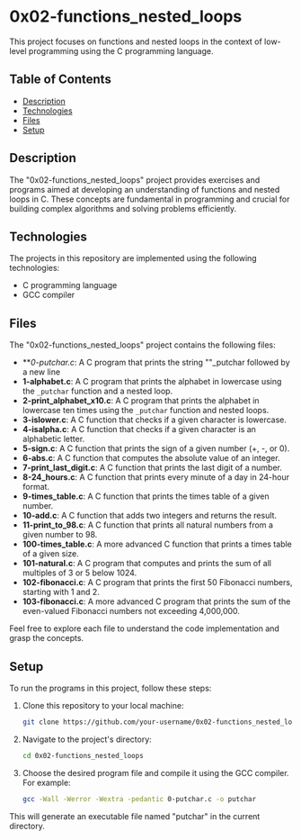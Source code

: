 # 0x02-functions_nested_loops

This project focuses on functions and nested loops in the context of low-level programming using the C programming language.

## Table of Contents

- [Description](#description)
- [Technologies](#technologies)
- [Files](#files)
- [Setup](#setup)

## Description

The "0x02-functions_nested_loops" project provides exercises and programs aimed at developing an understanding of functions and nested loops in C. These concepts are fundamental in programming and crucial for building complex algorithms and solving problems efficiently.

## Technologies

The projects in this repository are implemented using the following technologies:

- C programming language
- GCC compiler

## Files

The "0x02-functions_nested_loops" project contains the following files:

- ***0-putchar.c*: A C program that prints the string ""_putchar followed by a new line
- **1-alphabet.c**: A C program that prints the alphabet in lowercase using the `_putchar` function and a nested loop.
- **2-print_alphabet_x10.c**: A C program that prints the alphabet in lowercase ten times using the `_putchar` function and nested loops.
- **3-islower.c**: A C function that checks if a given character is lowercase.
- **4-isalpha.c**: A C function that checks if a given character is an alphabetic letter.
- **5-sign.c**: A C function that prints the sign of a given number (+, -, or 0).
- **6-abs.c**: A C function that computes the absolute value of an integer.
- **7-print_last_digit.c**: A C function that prints the last digit of a number.
- **8-24_hours.c**: A C function that prints every minute of a day in 24-hour format.
- **9-times_table.c**: A C function that prints the times table of a given number.
- **10-add.c**: A C function that adds two integers and returns the result.
- **11-print_to_98.c**: A C function that prints all natural numbers from a given number to 98.
- **100-times_table.c**: A more advanced C function that prints a times table of a given size.
- **101-natural.c**: A C program that computes and prints the sum of all multiples of 3 or 5 below 1024.
- **102-fibonacci.c**: A C program that prints the first 50 Fibonacci numbers, starting with 1 and 2.
- **103-fibonacci.c**: A more advanced C program that prints the sum of the even-valued Fibonacci numbers not exceeding 4,000,000.

Feel free to explore each file to understand the code implementation and grasp the concepts.

## Setup

To run the programs in this project, follow these steps:

1. Clone this repository to your local machine:

   ```bash
   git clone https://github.com/your-username/0x02-functions_nested_loops.git

2. Navigate to the project's directory:

   ```bash
   cd 0x02-functions_nested_loops

3. Choose the desired program file and compile it using the GCC compiler. For example:

   ```bash
   gcc -Wall -Werror -Wextra -pedantic 0-putchar.c -o putchar

This will generate an executable file named "putchar" in the current directory.

